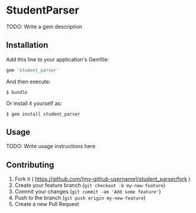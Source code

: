 # StudentParser

TODO: Write a gem description

## Installation

Add this line to your application's Gemfile:

```ruby
gem 'student_parser'
```

And then execute:

    $ bundle

Or install it yourself as:

    $ gem install student_parser

## Usage

TODO: Write usage instructions here

## Contributing

1. Fork it ( https://github.com/[my-github-username]/student_parser/fork )
2. Create your feature branch (`git checkout -b my-new-feature`)
3. Commit your changes (`git commit -am 'Add some feature'`)
4. Push to the branch (`git push origin my-new-feature`)
5. Create a new Pull Request

